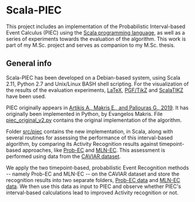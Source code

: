 # Scala-PIEC

This project includes an implementation of the Probabilistic Interval-based Event Calculus (PIEC) using the [Scala programming language](http://scala-lang.org), as well as a series of experiments towards the evaluation of the algorithm. This work is part of my M.Sc. project and serves as companion to my M.Sc. thesis.

## General info

Scala-PIEC has been developed on a Debian-based system, using Scala 2.11, Python 2.7 and Unix/Linux BASH shell scripting. For the visualization of the results of the evaluation experiments, [LaTeX](https://www.latex-project.org/), [PGF/TikZ](https://github.com/pgf-tikz/pgf) and [ScalaTIKZ](https://github.com/vagmcs/ScalaTIKZ) have been used.

PIEC originally appears in [Artikis A., Makris E., and Paliouras G., 2019](https://link.springer.com/article/10.1007%2Fs10472-019-09664-4). It has originally been implemented in Python, by Evangelos Makris. File [piec_original_v2.py](piec_original_v2.py) contains the original implementation of the algorithm.

Folder [src/piec](src/piec) contains the new implementation, in Scala, along with several routines for assessing the performance of this interval-based algorithm, by comparing its Activity Recognition results against timepoint-based approaches, like [Prob-EC](https://github.com/JasonFil/Prob-EC) and [MLN-EC](https://users.iit.demokritos.gr/~anskarl/pub/mlnec/). This assessment is performed using data from the [CAVIAR dataset](http://groups.inf.ed.ac.uk/vision/CAVIAR/CAVIARDATA1/).

We apply the two timepoint-based, probabilistic Event Recognition methods -- namely Prob-EC and MLN-EC -- on the CAVIAR dataset and store the recognition results into two separate folders, [Prob-EC data](eval/Prob-EC%20data) and [MLN-EC data](eval/MLN-EC%20data). We then use this data as input to PIEC and observe whether PIEC's interval-based calculations lead to improved Activity recognition or not.
